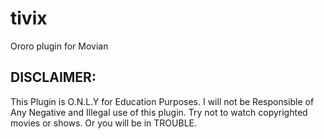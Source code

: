 # tivix
Ororo plugin for Movian


## DISCLAIMER:
This Plugin is O.N.L.Y for Education Purposes. I will not be Responsible of Any Negative and Illegal use of this plugin. Try not to watch copyrighted movies or shows. Or you will be in TROUBLE.

